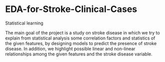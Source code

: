 # EDA-for-Stroke-Clinical-Cases
Statistical learning

The main goal of the project is a study on stroke disease in which we try to explain from statistical analysis some correlation factors and statistics of the given features, by designing models to predict the presence of stroke disease. In addition, we highlight possible linear and non-linear relationships among the given features and the stroke disease variable.
